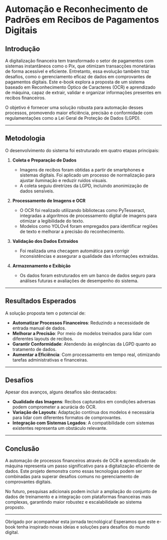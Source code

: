 # Automação e Reconhecimento de Padrões em Recibos de Pagamentos Digitais

## Introdução

A digitalização financeira tem transformado o setor de pagamentos com sistemas instantâneos como o Pix, que otimizam transacções monetárias de forma acessível e eficiente. Entretanto, essa evolução também traz desafios, como o gerenciamento eficaz de dados em comprovantes de pagamentos digitais. Este e-book explora a proposta de um sistema baseado em Reconhecimento Óptico de Caracteres (OCR) e aprendizado de máquina, capaz de extrair, validar e organizar informações presentes em recibos financeiros.

O objetivo é fornecer uma solução robusta para automação desses processos, promovendo maior eficiência, precisão e conformidade com regulamentações como a Lei Geral de Proteção de Dados (LGPD).

---

## Metodologia

O desenvolvimento do sistema foi estruturado em quatro etapas principais:

1. **Coleta e Preparação de Dados**
   - Imagens de recibos foram obtidas a partir de smartphones e sistemas digitais. Foi aplicado um processo de normalização para ajustar iluminação e reduzir ruídos visuais.
   - A coleta seguiu diretrizes da LGPD, incluindo anonimização de dados sensíveis.

2. **Processamento de Imagens e OCR**
   - O OCR foi realizado utilizando bibliotecas como PyTesseract, integradas a algoritmos de processamento digital de imagens para otimizar a legibilidade do texto.
   - Modelos como YOLOv4 foram empregados para identificar regiões de texto e melhorar a precisão do reconhecimento.

3. **Validação dos Dados Extraídos**
   - Foi realizada uma checagem automática para corrigir inconsistências e assegurar a qualidade das informações extraídas.

4. **Armazenamento e Exibição**
   - Os dados foram estruturados em um banco de dados seguro para análises futuras e avaliações de desempenho do sistema.

---

## Resultados Esperados

A solução proposta tem o potencial de:

- **Automatizar Processos Financeiros**: Reduzindo a necessidade de entrada manual de dados.
- **Melhorar a Precisão**: Por meio de modelos treinados para lidar com diferentes layouts de recibos.
- **Garantir Conformidade**: Atendendo às exigências da LGPD quanto ao tratamento de dados.
- **Aumentar a Eficiência**: Com processamento em tempo real, otimizando tarefas administrativas e financeiras.

---

## Desafios

Apesar dos avanços, alguns desafios são destacados:

- **Qualidade das Imagens**: Recibos capturados em condições adversas podem comprometer a acurácia do OCR.
- **Variação de Layouts**: Adaptação contínua dos modelos é necessária para lidar com diferentes formatos de comprovantes.
- **Integração com Sistemas Legados**: A compatibilidade com sistemas existentes representa um obstáculo relevante.

---

## Conclusão

A automação de processos financeiros através de OCR e aprendizado de máquina representa um passo significativo para a digitalização eficiente de dados. Este projeto demonstra como essas tecnologias podem ser combinadas para superar desafios comuns no gerenciamento de comprovantes digitais.

No futuro, pesquisas adicionais podem incluir a ampliação do conjunto de dados de treinamento e a integração com plataformas financeiras mais complexas, garantindo maior robustez e escalabilidade ao sistema proposto.

---

Obrigado por acompanhar esta jornada tecnológica! Esperamos que este e-book tenha inspirado novas ideias e soluções para desafios do mundo digital.


